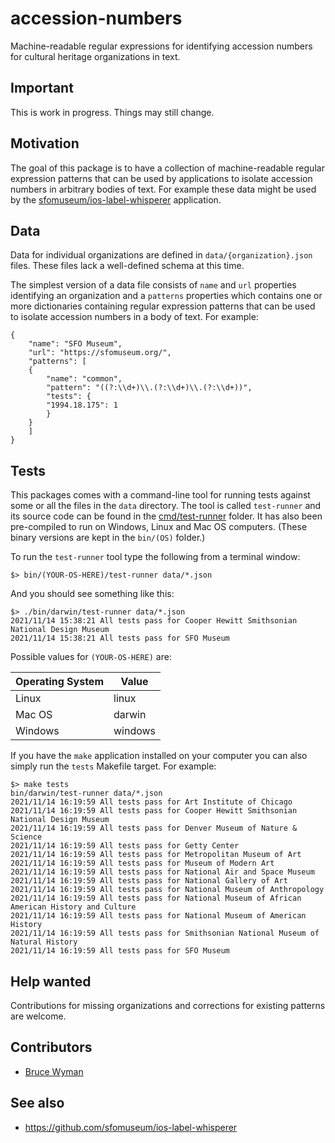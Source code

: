 # accession-numbers

Machine-readable regular expressions for identifying accession numbers for cultural heritage organizations in text.

## Important

This is work in progress. Things may still change.

## Motivation

The goal of this package is to have a collection of machine-readable regular expression patterns that can be used by applications to isolate accession numbers in arbitrary bodies of text. For example these data might be used by the [sfomuseum/ios-label-whisperer](https://github.com/sfomuseum/ios-label-whisperer) application.

## Data

Data for individual organizations are defined in `data/{organization}.json` files. These files lack a well-defined schema at this time.

The simplest version of a data file consists of `name` and `url` properties identifying an organization and a `patterns` properties which contains one or more dictionaries containing regular expression patterns that can be used to isolate accession numbers in a body of text. For example:

```
{
    "name": "SFO Museum",
    "url": "https://sfomuseum.org/",
    "patterns": [
	{
	    "name": "common",
	    "pattern": "((?:\\d+)\\.(?:\\d+)\\.(?:\\d+))",
	    "tests": {
		"1994.18.175": 1
	    }
	}
    ]
}
```

## Tests

This packages comes with a command-line tool for running tests against some or all the files in the `data` directory. The tool is called `test-runner` and its source code can be found in the [cmd/test-runner](cmd/test-runner) folder. It has also been pre-compiled to run on Windows, Linux and Mac OS computers. (These binary versions are kept in the `bin/(OS)` folder.)

To run the `test-runner` tool type the following from a terminal window:

```
$> bin/(YOUR-OS-HERE)/test-runner data/*.json
```

And you should see something like this:

```
$> ./bin/darwin/test-runner data/*.json
2021/11/14 15:38:21 All tests pass for Cooper Hewitt Smithsonian National Design Museum
2021/11/14 15:38:21 All tests pass for SFO Museum
```

Possible values for `(YOUR-OS-HERE)` are:

| Operating System | Value |
| --- | --- |
| Linux | linux |
| Mac OS | darwin |
| Windows | windows |

If you have the `make` application installed on your computer you can also simply run the `tests` Makefile target. For example:

```
$> make tests
bin/darwin/test-runner data/*.json
2021/11/14 16:19:59 All tests pass for Art Institute of Chicago
2021/11/14 16:19:59 All tests pass for Cooper Hewitt Smithsonian National Design Museum
2021/11/14 16:19:59 All tests pass for Denver Museum of Nature & Science
2021/11/14 16:19:59 All tests pass for Getty Center
2021/11/14 16:19:59 All tests pass for Metropolitan Museum of Art
2021/11/14 16:19:59 All tests pass for Museum of Modern Art
2021/11/14 16:19:59 All tests pass for National Air and Space Museum
2021/11/14 16:19:59 All tests pass for National Gallery of Art
2021/11/14 16:19:59 All tests pass for National Museum of Anthropology
2021/11/14 16:19:59 All tests pass for National Museum of African American History and Culture
2021/11/14 16:19:59 All tests pass for National Museum of American History
2021/11/14 16:19:59 All tests pass for Smithsonian National Museum of Natural History
2021/11/14 16:19:59 All tests pass for SFO Museum
```

## Help wanted

Contributions for missing organizations and corrections for existing patterns are welcome.

## Contributors

* [Bruce Wyman](http://www.usd-mach.com/)

## See also

* https://github.com/sfomuseum/ios-label-whisperer
